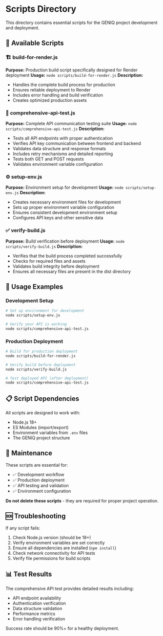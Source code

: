 # Scripts Directory

This directory contains essential scripts for the GENIQ project development and deployment.

## 📁 Available Scripts

### 🏗️ **build-for-render.js**
**Purpose:** Production build script specifically designed for Render deployment
**Usage:** `node scripts/build-for-render.js`
**Description:** 
- Handles the complete build process for production
- Ensures reliable deployment to Render
- Includes error handling and build verification
- Creates optimized production assets

### 🧪 **comprehensive-api-test.js**
**Purpose:** Complete API communication testing suite
**Usage:** `node scripts/comprehensive-api-test.js`
**Description:**
- Tests all API endpoints with proper authentication
- Verifies API key communication between frontend and backend
- Validates data structure and response formats
- Includes retry mechanisms and detailed reporting
- Tests both GET and POST requests
- Validates environment variable configuration

### ⚙️ **setup-env.js**
**Purpose:** Environment setup for development
**Usage:** `node scripts/setup-env.js`
**Description:**
- Creates necessary environment files for development
- Sets up proper environment variable configuration
- Ensures consistent development environment setup
- Configures API keys and other sensitive data

### ✅ **verify-build.js**
**Purpose:** Build verification before deployment
**Usage:** `node scripts/verify-build.js`
**Description:**
- Verifies that the build process completed successfully
- Checks for required files and assets
- Validates build integrity before deployment
- Ensures all necessary files are present in the dist directory

## 🚀 Usage Examples

### Development Setup
```bash
# Set up environment for development
node scripts/setup-env.js

# Verify your API is working
node scripts/comprehensive-api-test.js
```

### Production Deployment
```bash
# Build for production deployment
node scripts/build-for-render.js

# Verify build before deployment
node scripts/verify-build.js

# Test deployed API (after deployment)
node scripts/comprehensive-api-test.js
```

## 📋 Script Dependencies

All scripts are designed to work with:
- Node.js 18+
- ES Modules (import/export)
- Environment variables from `.env` files
- The GENIQ project structure

## 🔧 Maintenance

These scripts are essential for:
- ✅ Development workflow
- ✅ Production deployment
- ✅ API testing and validation
- ✅ Environment configuration

**Do not delete these scripts** - they are required for proper project operation.

## 🆘 Troubleshooting

If any script fails:
1. Check Node.js version (should be 18+)
2. Verify environment variables are set correctly
3. Ensure all dependencies are installed (`npm install`)
4. Check network connectivity for API tests
5. Verify file permissions for build scripts

## 📊 Test Results

The comprehensive API test provides detailed results including:
- API endpoint availability
- Authentication verification
- Data structure validation
- Performance metrics
- Error handling verification

Success rate should be 90%+ for a healthy deployment.